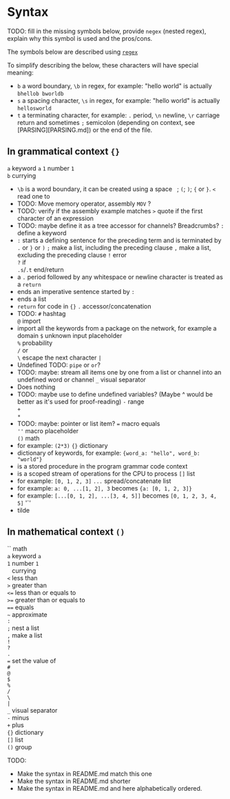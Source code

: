 # Syntax

TODO: fill in the missing symbols below, provide `negex` (nested regex), explain why this symbol is used and the pros/cons.

The symbols below are described using [`regex`](https://en.wikipedia.org/wiki/Regular_expression)

To simplify describing the below, these characters will have special meaning:
* `b` a word boundary, `\b` in regex, for example: "hello world" is actually `bhellob bworldb` 
* `s` a spacing character, `\s` in regex, for example: "hello world" is actually `hellosworld`
* `t` a terminating character, for example: `.` period, `\n` newline, `\r` carriage return and sometimes `;` semicolon (depending on context, see [PARSING][PARSING.md]) or the end of the file.

## In grammatical context `{}`

`a` keyword `a` 
`1` number `1`  
`b` currying  
* `\b` is a word boundary, it can be created using a space ` `; `(`; `)`; `{` or `}`.
`<` read one to  
* TODO: Move memory operator, assembly `MOV` ?
* TODO: verify if the assembly example matches
`>` quote if the first character of an expression
* TODO: maybe define it as a tree accessor for channels? Breadcrumbs?
`:` define a keyword
* `:` starts a defining sentence for the preceding term and is terminated by `.` or `}` or `)`
`;` make a list, including the preceding clause
`,` make a list, excluding the preceding clause
`!` error  
`?` if  
`.s`/`.t` end/return
* a `.` period followed by any whitespace or newline character is treated as a `return`
* ends an imperative sentence started by `:`
* ends a list
* `return` for code in `{}`
`.` accessor/concatenation
* TODO:
`#` hashtag  
`@` import  
* import all the keywords from a package on the network, for example a domain
`$` unknown input placeholder  
`%` probability  
`/` or  
`\` escape the next character
`|`
* Undefined TODO: `pipe` or `or`?
* TODO: maybe: stream all items one by one from a list or channel into an undefined word or channel
`_` visual separator  
* Does nothing
* TODO: maybe use to define undefined variables? (Maybe ^ would be better as it's used for proof-reading)
`-` range  
`+`   
`*` 
* TODO: maybe: pointer or list item?
`=` macro equals  
`''` macro placeholder  
`()` math
* for example: `(2*3)`
`{}` dictionary  
* dictionary of keywords, for example: `{word_a: "hello", word_b: "world"}`
* is a stored procedure in the program grammar code context
* is a scoped stream of operations for the CPU to process
`[]` list  
* for example: `[0, 1, 2, 3]`
`...` spread/concatenate list
* for example: `a: 0, ...[1, 2], 3` becomes `{a: [0, 1, 2, 3]}` 
* for example: `[...[0, 1, 2], ...[3, 4, 5]]` becomes `[0, 1, 2, 3, 4, 5]` 
'`'
* tilde

## In mathematical context `()`
`` math  
`a` keyword `a`  
`1` number `1`  
` ` currying  
`<` less than  
`>` greater than  
`<=` less than or equals to  
`>=` greater than or equals to  
`==` equals  
`~` approximate  
`:`   
`;` nest a list  
`,` make a list  
`!`   
`?`   
`.`   
`=` set the value of  
`#`   
`@`   
`$`   
`%`   
`/`   
`\`   
`|`   
`_` visual separator  
`-` minus  
`+` plus  
`{}` dictionary  
`[]` list  
`()` group  


TODO: 
* Make the syntax in README.md match this one
* Make the syntax in README.md shorter
* Make the syntax in README.md and here alphabetically ordered.
